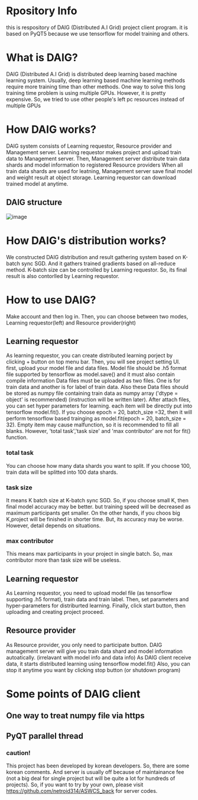 # Rpository Info
this is respository of DAIG (Distributed A.I Grid) project client program.
it is based on PyQT5 because we use tensorflow for model training and others.

# What is DAIG?
DAIG (Distributed A.I Grid) is distributed deep learning based machine learning system.
Usually, deep learning based machine learning methods require more training time than other methods.
One way to solve this long training time problem is using multiple GPUs. However, it is pretty expensive.
So, we tried to use other people's left pc resources instead of multiple GPUs

# How DAIG works?
DAIG system consists of Learning requestor, Resource provider and Management server.
Learning requestor makes project and upload train data to Management server.
Then, Management server distribute train data shards and model information to registered Resource providers
When all train data shards are used for leatning, Management server save final model and weight result at object storage.
Learning requestor can download trained model at anytime.

## DAIG structure
![image](https://user-images.githubusercontent.com/22979031/120692223-746ebf00-c4e2-11eb-983f-17ac16a00c82.png)


# How DAIG's distribution works?
We constructed DAIG distribution and result gathering system based on K-batch sync SGD.
And it gathers trained gradients based on all-reduce method.
K-batch size can be controlled by Learning requestor.
So, its final result is also contorlled by Learning requestor.

# How to use DAIG?
Make account and then log in.
Then, you can choose between two modes, Learning requestor(left) and Resource provider(right)

## Learning requestor
As learning requestor, you can create distributed learning porject by clicking + button on top menu bar.
Then, you will see project setting UI. first, upload your model file and data files.
Model file should be .h5 format file supported by tensorflow as model.save() and it must also contain compile information
Data files must be uploaded as two files. One is for train data and another is for label of train data.
Also these Data files should be stored as numpy file containing train data as numpy array ('dtype = object' is recommended)
(instruction will be written later).
After attach files, you can set hyper parameters for learning. each item will be directly put into tensorflow model.fit().
If you choose epoch = 20, batch_size =32, then it will perform tensorflow based trainging as model.fit(epoch = 20, batch_size = 32).
Empty item may cause malfunction, so it is recommended to fill all blanks.
However, 'total task','task size' and 'max contributor' are not for fit() function.

### total task
You can choose how many data shards you want to split.
If you choose 100, train data will be splitted into 100 data shards.

### task size
It means K batch size at K-batch sync SGD.
So, if you choose small K, then final model accuracy may be better. but training speed will be decreased as maximum participants get smaller.
On the other hands, if you choos big K,project will be finished in shorter time. But, its accuracy may be worse.
However, detail depends on situations.

### max contributor
This means max participants in your project in single batch.
So, max contributor more than task size will be useless.

## Learning requestor
As Learning requestor, you need to upload model file (as tensorflow supporting .h5 format), train data and train label.
Then, set parameters and hyper-parameters for distriburted learning.
Finally, click start button, then uploading and creating project proceed.

## Resource provider
As Resource provider, you only need to participate button.
DAIG management server will give you train data shard and model information autoatically. (irrelavant with model info and data info)
As DAIG client receive data, it starts distributed learning using tensorflow model.fit()
Also, you can stop it anytime you want by clicking stop button (or shutdown program)

# Some points of DAIG client
## One way to treat numpy file via https
## PyQT parallel thread

### caution!
This project has been developed by korean developers. So, there are some korean comments.
And server is usually off because of maintainance fee (not a big deal for single project but will be quite a lot for hundreds of projects). 
So, if you want to try by your own, please visit https://github.com/netroid314/ASWCS_back for server codes.
